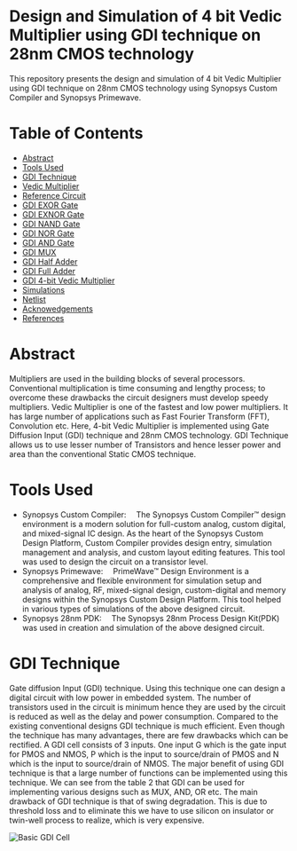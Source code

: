 # Design and Simulation of 4 bit Vedic Multiplier using GDI technique on 28nm CMOS technology

This repository presents the design and simulation of 4 bit Vedic Multiplier using GDI technique on 28nm CMOS technology using Synopsys Custom Compiler and Synopsys Primewave.

# Table of Contents
- [Abstract]()
- [Tools Used]()
- [GDI Technique]()
- [Vedic Multiplier]()
- [Reference Circuit]()
- [GDI EXOR Gate]()
- [GDI EXNOR Gate]()
- [GDI NAND Gate]()
- [GDI NOR Gate]()
- [GDI AND Gate]()
- [GDI MUX]()
- [GDI Half Adder]()
- [GDI Full Adder]()
- [GDI 4-bit Vedic Multiplier]()
- [Simulations]()
- [Netlist]()
- [Acknowedgements]()
- [References]()

# Abstract

Multipliers are used in the building blocks of several processors. Conventional multiplication is time consuming and lengthy process; to overcome these drawbacks the circuit
designers must develop speedy multipliers. Vedic Multiplier is one of the fastest and low power multipliers. It has large number of applications such as Fast Fourier Transform
(FFT), Convolution etc. Here, 4-bit Vedic Multiplier is implemented using Gate Diffusion Input (GDI) technique and 28nm CMOS technology. GDI Technique allows us to use lesser
number of Transistors and hence lesser power and area than the conventional Static CMOS technique.

# Tools Used

- Synopsys Custom Compiler:  The Synopsys Custom Compiler™ design environment is a modern solution for full-custom analog, custom digital, and mixed-signal IC design. As the heart of the Synopsys Custom Design Platform, Custom Compiler provides design entry, simulation management and analysis, and custom layout editing features. This tool was used to design the circuit on a transistor level.
- Synopsys Primewave:  PrimeWave™ Design Environment is a comprehensive and flexible environment for simulation setup and analysis of analog, RF, mixed-signal design, custom-digital and memory designs within the Synopsys Custom Design Platform. This tool helped in various types of simulations of the above designed circuit.
- Synopsys 28nm PDK:  The Synopsys 28nm Process Design Kit(PDK) was used in creation and simulation of the above designed circuit.

# GDI Technique

  Gate diffusion Input (GDI) technique. Using this technique one can design a digital circuit with low power in embedded system. The number of transistors used in the circuit is
minimum hence they are used by the circuit is reduced as well as the delay and power consumption. Compared to the existing conventional designs GDI technique is much efficient.
Even though the technique has many advantages, there are few drawbacks which can be rectified. A GDI cell consists of 3 inputs. One input G which is the gate input for PMOS and
NMOS, P which is the input to source/drain of PMOS and N which is the input to source/drain of NMOS.
  The major benefit of using GDI technique is that a large number of functions can be implemented using this technique. We can see from the table 2 that GDI can be used for
implementing various designs such as MUX, AND, OR etc. The main drawback of GDI technique is that of swing degradation. This is due to threshold loss and to eliminate this we
have to use silicon on insulator or twin-well process to realize, which is very expensive. 

![Basic GDI Cell](https://user-images.githubusercontent.com/54439300/155849634-4a313df4-f98a-4cf6-b461-43a1aeeaffaf.png)

